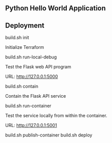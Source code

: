 ## Python Hello World Application

## Deployment

build.sh init

  Initialize Terraform

build.sh run-local-debug

  Test the Flask web API program

  URL: http://127.0.0.1:5000

build.sh contain

  Contain the Flask API service  

build.sh run-container

  Test the service locally from within the container.

  URL: http://127.0.0.1:5001

build.sh publish-container
build.sh deploy